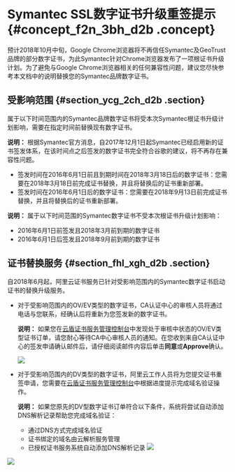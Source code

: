 # Symantec SSL数字证书升级重签提示 {#concept_f2n_3bh_d2b .concept}

预计2018年10月中旬，Google Chrome浏览器将不再信任Symantec及GeoTrust品牌的部分数字证书，为此Symantec针对Chrome浏览器发布了一项根证书升级计划。为了避免与Google Chrome浏览器相关的任何兼容性问题，建议您尽快参考本文档中的说明替换您的Symantec品牌数字证书。

## 受影响范围 {#section_ycg_2ch_d2b .section}

属于以下时间范围内的Symantec品牌数字证书将受本次Symantec根证书升级计划影响，需要在指定时间前替换现有数字证书。

**说明：** 根据Symantec官方消息，自2017年12月1日起Symantec已经启用新的证书签发体系，在该时间点之后签发的数字证书完全符合谷歌的建议，将不再存在兼容性问题。

-   签发时间在2016年6月1日前且到期时间在2018年3月18日后的数字证书：您需要在2018年3月18日前完成证书替换，并且将替换后的证书重新部署。
-   签发时间在2016年6月1日后的数字证书：您需要在2018年9月13日前完成证书替换，并且将替换后的证书重新部署。

**说明：** 属于以下时间范围的Symantec数字证书不受本次根证书升级计划影响：

-   2016年6月1日前签发且2018年3月前到期的数字证书
-   2016年6月1日后签发且2018年9月前到期的数字证书

## 证书替换服务 {#section_fhl_xgh_d2b .section}

自2018年6月起，阿里云证书服务已针对受影响范围内的Symantec数字证书启动证书的替换升级服务。

-   对于受影响范围内的OV/EV类型的数字证书，CA认证中心的审核人员将通过电话与您联系，经确认后将重新为您签发新的数字证书。

    **说明：** 如果您在[云盾证书服务管理控制台](https://yundun.console.aliyun.com/?&p=cas#/cas/home)中发现处于审核中状态的OV/EV类型证书订单，请您耐心等待CA中心审核人员的通知。在您收到来自CA认证中心的签发申请确认邮件后，请仔细阅读邮件内容后单击**同意**或**Approve**确认。

    ![](http://static-aliyun-doc.oss-cn-hangzhou.aliyuncs.com/assets/img/14803/6352_zh-CN.png)

-   对于受影响范围内的DV类型的数字证书，阿里云工作人员将为您提交证书重签申请，您需要在[云盾证书服务管理控制台](https://yundun.console.aliyun.com/?&p=cas#/cas/home)中根据进度提示完成域名验证操作。

    **说明：** 如果您原先的DV型数字证书订单符合以下条件，系统将尝试自动添加DNS解析记录帮助您完成域名验证：

    -   通过DNS方式完成域名验证
    -   证书绑定的域名由云解析服务管理
    -   已授权证书服务系统自动添加DNS解析记录
    ![](http://static-aliyun-doc.oss-cn-hangzhou.aliyuncs.com/assets/img/14803/6322_zh-CN.png)


![](http://static-aliyun-doc.oss-cn-hangzhou.aliyuncs.com/assets/img/14803/6321_zh-CN.png)

